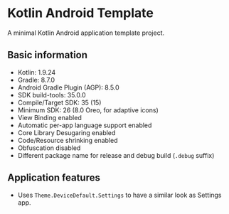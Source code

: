 # Kotlin Android Template

A minimal Kotlin Android application template project.

## Basic information

- Kotlin: 1.9.24
- Gradle: 8.7.0
- Android Gradle Plugin (AGP): 8.5.0
- SDK build-tools: 35.0.0
- Compile/Target SDK: 35 (15)
- Minimum SDK: 26 (8.0 Oreo, for adaptive icons)
- View Binding enabled
- Automatic per-app language support enabled
- Core Library Desugaring enabled
- Code/Resource shrinking enabled
- Obfuscation disabled
- Different package name for release and debug build (`.debug` suffix)

## Application features

- Uses `Theme.DeviceDefault.Settings` to have a similar look as Settings app.
